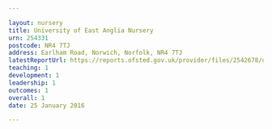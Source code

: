 ```yaml
---

layout: nursery
title: University of East Anglia Nursery
urn: 254331
postcode: NR4 7TJ
address: Earlham Road, Norwich, Norfolk, NR4 7TJ
latestReportUrl: https://reports.ofsted.gov.uk/provider/files/2542678/urn/254331.pdf
teaching: 1
development: 1
leadership: 1
outcomes: 1
overall: 1
date: 25 January 2016

---
```

